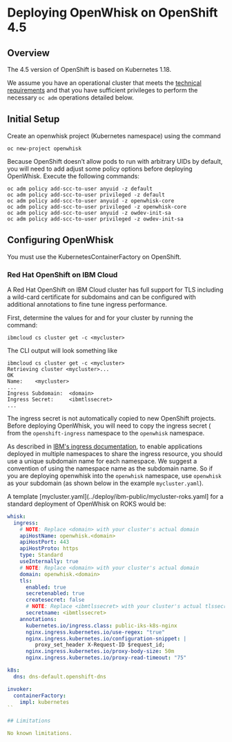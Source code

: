 <!--
#
# Licensed to the Apache Software Foundation (ASF) under one or more
# contributor license agreements.  See the NOTICE file distributed with
# this work for additional information regarding copyright ownership.
# The ASF licenses this file to You under the Apache License, Version 2.0
# (the "License"); you may not use this file except in compliance with
# the License.  You may obtain a copy of the License at
#
#     http://www.apache.org/licenses/LICENSE-2.0
#
# Unless required by applicable law or agreed to in writing, software
# distributed under the License is distributed on an "AS IS" BASIS,
# WITHOUT WARRANTIES OR CONDITIONS OF ANY KIND, either express or implied.
# See the License for the specific language governing permissions and
# limitations under the License.
#
-->

# Deploying OpenWhisk on OpenShift 4.5

## Overview

The 4.5 version of OpenShift is based on Kubernetes 1.18.

We assume you have an operational cluster that meets the
[technical requirements](openshift-technical-requirements.md) and that you
have sufficient privileges to perform the necessary `oc adm`
operations detailed below.

## Initial Setup

Create an openwhisk project (Kubernetes namespace) using the command
```shell
oc new-project openwhisk
```

Because OpenShift doesn’t allow pods to run with arbitrary UIDs
by default, you will need to add adjust some policy options
before deploying OpenWhisk.  Execute the following commands:
```shell
oc adm policy add-scc-to-user anyuid -z default
oc adm policy add-scc-to-user privileged -z default
oc adm policy add-scc-to-user anyuid -z openwhisk-core
oc adm policy add-scc-to-user privileged -z openwhisk-core
oc adm policy add-scc-to-user anyuid -z owdev-init-sa
oc adm policy add-scc-to-user privileged -z owdev-init-sa
```

## Configuring OpenWhisk

You must use the KubernetesContainerFactory on OpenShift.

### Red Hat OpenShift on IBM Cloud

A Red Hat OpenShift on IBM Cloud cluster has full support for TLS
including a wild-card certificate for subdomains and can be configured
with additional annotations to fine tune ingress performance.

First, determine the values for <domain> and <ibmtlssecret> for
your cluster by running the command:
```
ibmcloud cs cluster get -c <mycluster>
```
The CLI output will look something like
```
ibmcloud cs cluster get -c <mycluster>
Retrieving cluster <mycluster>...
OK
Name:    <mycluster>
...
Ingress Subdomain:  <domain>
Ingress Secret:     <ibmtlssecret>
...
```

The ingress secret is not automatically copied to new OpenShift
projects. Before deploying OpenWhisk, you will need to copy the
ingress secret (<ibmtlssecret> from the `openshift-ingress` namespace
to the `openwhisk` namespace.

As described in [IBM's ingress documentation](https://cloud.ibm.com/docs/containers/cs_ingress.html#ingress),
to enable applications deployed in multiple namespaces to share the ingress resource,
you should use a unique subdomain name for each namespace.  We suggest
a convention of using the namespace name as the subdomain name.  So if you
are deploying openwhisk into the `openwhisk` namespace, use `openwhisk`
as your subdomain (as shown below in the example `mycluster.yaml`).

A template [mycluster.yaml](../deploy/ibm-public/mycluster-roks.yaml]
for a standard deployment of OpenWhisk on ROKS would be:
```yaml
whisk:
  ingress:
    # NOTE: Replace <domain> with your cluster's actual domain
    apiHostName: openwhisk.<domain>
    apiHostPort: 443
    apiHostProto: https
    type: Standard
    useInternally: true
    # NOTE: Replace <domain> with your cluster's actual domain
    domain: openwhisk.<domain>
    tls:
      enabled: true
      secretenabled: true
      createsecret: false
      # NOTE: Replace <ibmtlssecret> with your cluster's actual tlssecret
      secretname: <ibmtlssecret>
    annotations:
      kubernetes.io/ingress.class: public-iks-k8s-nginx
      nginx.ingress.kubernetes.io/use-regex: "true"
      nginx.ingress.kubernetes.io/configuration-snippet: |
         proxy_set_header X-Request-ID $request_id;
      nginx.ingress.kubernetes.io/proxy-body-size: 50m
      nginx.ingress.kubernetes.io/proxy-read-timeout: "75"

k8s:
  dns: dns-default.openshift-dns

invoker:
  containerFactory:
    impl: kubernetes
``

## Limitations

No known limitations.
